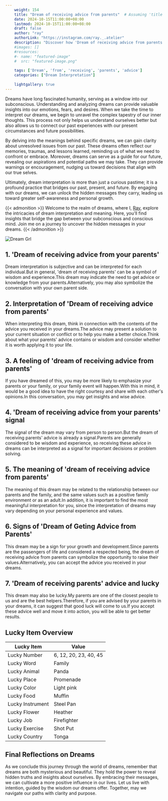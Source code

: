 ```yaml
---
    weight: 154
    title: "Dream of receiving advice from parents"  # Assuming 'title' column exists
    date: 2024-10-15T11:00:00+08:00
    lastmod: 2024-10-15T11:00:00+08:00
    draft: false
    author: "ray"
    authorLink: "https://instagram.com/ray._.atelier"
    description: "Discover how 'Dream of receiving advice from parents' can interpret your future and uncover its significant meanings in your life."
    #images: []
    #resources:
    #- name: "featured-image"
    #  src: "featured-image.png"
    
    tags: ['Dream', 'from', 'receiving', 'parents', 'advice']
    categories: ["Dream Interpretation"]
    
    lightgallery: true
---
```

    
Dreams have long fascinated humanity, serving as a window into our subconscious. Understanding and analyzing dreams can provide valuable insights into our emotions, fears, and desires. When we take the time to interpret our dreams, we begin to unravel the complex tapestry of our inner thoughts. This process not only helps us understand ourselves better but also allows us to connect our past experiences with our present circumstances and future possibilities.

By delving into the meanings behind specific dreams, we can gain clarity about unresolved issues from our past. These dreams often reflect our memories, traumas, and lessons learned, reminding us of what we need to confront or embrace. Moreover, dreams can serve as a guide for our future, revealing our aspirations and potential paths we may take. They can provide warnings or encouragement, nudging us toward decisions that align with our true selves.

Ultimately, dream interpretation is more than just a curious pastime; it is a profound practice that bridges our past, present, and future. By engaging with our dreams, we can unlock the hidden messages they carry, leading us toward greater self-awareness and personal growth.

{{< admonition >}}
Welcome to the realm of dreams, where I, [Ray](https://instagram.com/ray._.atelier), explore the intricacies of dream interpretation and meaning. Here, you’ll find insights that bridge the gap between your subconscious and conscious mind. Join me on a journey to uncover the hidden messages in your dreams.
{{< /admonition >}}

![Dream Grl](https://cdn.pixabay.com/photo/2017/11/02/03/35/gothic-2910057_1280.jpg "Dream Grl")

## 1. 'Dream of receiving advice from your parents'
Dream interpretation is subjective and can be interpreted for each individual.But in general, 'dream of receiving parents' can be a symbol of wisdom and experience.This dream may indicate the need to get advice or knowledge from your parents.Alternatively, you may also symbolize the conversation with your own parent side.

## 2. Interpretation of 'Dream of receiving advice from parents'
When interpreting this dream, think in connection with the contents of the advice you received in your dreams.The advice may present a solution to your current situation or conflict or to help you make a better choice.Think about what your parents' advice contains or wisdom and consider whether it is worth applying it to your life.

## 3. A feeling of 'dream of receiving advice from parents'
If you have dreamed of this, you may be more likely to emphasize your parents or your family, or your family event will happen.With this in mind, it would be a good idea to have the right courtesy and share with each other's opinions.In this conversation, you may get insights and wise advice.

## 4. 'Dream of receiving advice from your parents' signal
The signal of the dream may vary from person to person.But the dream of receiving parents' advice is already a signal.Parents are generally considered to be wisdom and experience, so receiving these advice in dreams can be interpreted as a signal for important decisions or problem solving.

## 5. The meaning of 'dream of receiving advice from parents'
The meaning of this dream may be related to the relationship between our parents and the family, and the same values such as a positive family environment or as an adult.In addition, it is important to find the most meaningful interpretation for you, since the interpretation of dreams may vary depending on your personal experience and values.

## 6. Signs of 'Dream of Geting Advice from Parents'
This dream may be a sign for your growth and development.Since parents are the passengers of life and considered a respected being, the dream of receiving advice from parents can symbolize the opportunity to raise their values.Alternatively, you can accept the advice you received in your dreams.

## 7. 'Dream of receiving parents' advice and lucky
This dream may also be lucky.My parents are one of the closest people to us and are the best helpers.Therefore, if you are advised by your parents in your dreams, it can suggest that good luck will come to us.If you accept these advice well and move it into action, you will be able to get better results.

## Lucky Item Overview
| Lucky Item          | Value              |
|---------------|--------------------|
| Lucky Number        | 6, 12, 20, 23, 40, 45  |
| Lucky Word          | Family |
| Lucky Animal        | Panda |
| Lucky Place         | Promenade     |
| Lucky Color         | Light pink     |
| Lucky Food          | Muffin      |
| Lucky Instrument    | Steel Pan |
| Lucky Flower        | Heather    |
| Lucky Job           | Firefighter       |
| Lucky Exercise      | Shot Put  |
| Lucky Country       | Tonga    |


##  Final Reflections on Dreams

As we conclude this journey through the world of dreams, remember that dreams are both mysterious and beautiful. They hold the power to reveal hidden truths and insights about ourselves. By embracing their messages, we can cultivate a more positive influence in our lives. Let us live with intention, guided by the wisdom our dreams offer. Together, may we navigate our paths with clarity and purpose.
